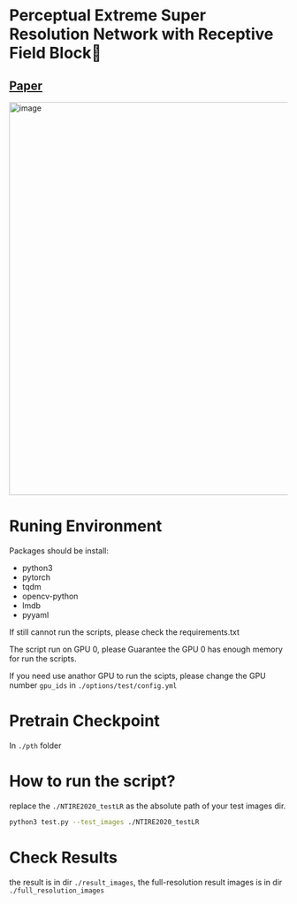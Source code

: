 # Perceptual Extreme Super Resolution Network with Receptive Field Block🚀

## <a href="https://openaccess.thecvf.com/content_CVPRW_2020/papers/w31/Shang_Perceptual_Extreme_Super-Resolution_Network_With_Receptive_Field_Block_CVPRW_2020_paper.pdf" target="_blank">Paper</a>
<img width="1768" height="710" alt="image" src="https://github.com/user-attachments/assets/6854fef7-a603-4aeb-a443-0ed0ddfa1d6f" />


# Runing Environment
   Packages should be install:
- python3
- pytorch
- tqdm
- opencv-python
- lmdb
- pyyaml
		
If still cannot run the scripts, please check the requirements.txt

The script run on GPU 0, please Guarantee the GPU 0 has enough memory for run the scripts. 

If you need use anathor GPU to run the scipts, please change the GPU number `gpu_ids` in `./options/test/config.yml`

# Pretrain Checkpoint
In `./pth` folder

# How to run the script?
   replace the `./NTIRE2020_testLR` as the absolute path of your test images dir.
   ```bash
   python3 test.py --test_images ./NTIRE2020_testLR
   ```

# Check Results
   the result is in dir `./result_images`, the full-resolution result images is in dir `./full_resolution_images`
